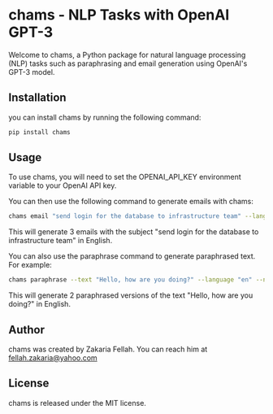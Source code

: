 # chams - NLP Tasks with OpenAI GPT-3

Welcome to chams, a Python package for natural language processing (NLP) tasks such as paraphrasing and email generation using OpenAI's GPT-3 model.

## Installation

you can install chams by running the following command:

```bash
pip install chams
```

## Usage
To use chams, you will need to set the OPENAI_API_KEY environment variable to your OpenAI API key.

You can then use the following command to generate emails with chams:

```bash
chams email "send login for the database to infrastructure team" --language "en" -n 3
```

This will generate 3 emails with the subject "send login for the database to infrastructure team" in English.

You can also use the paraphrase command to generate paraphrased text. For example:
    
```bash
chams paraphrase --text "Hello, how are you doing?" --language "en" --number 2
```
This will generate 2 paraphrased versions of the text "Hello, how are you doing?" in English.

## Author
chams was created by Zakaria Fellah. You can reach him at [fellah.zakaria@yahoo.com](mailto:fellah.zakaria@yahoo.com)

## License
chams is released under the MIT license.